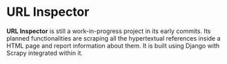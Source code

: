 # URL Inspector

**URL Inspector** is still a work-in-progress project in its early commits. Its planned functionalities are scraping all the hypertextual references
inside a HTML page and report information about them. It is built using Django with Scrapy integrated within it.
